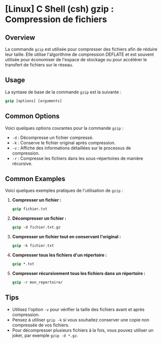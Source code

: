 # [Linux] C Shell (csh) gzip : Compression de fichiers

## Overview
La commande `gzip` est utilisée pour compresser des fichiers afin de réduire leur taille. Elle utilise l'algorithme de compression DEFLATE et est souvent utilisée pour économiser de l'espace de stockage ou pour accélérer le transfert de fichiers sur le réseau.

## Usage
La syntaxe de base de la commande `gzip` est la suivante :

```csh
gzip [options] [arguments]
```

## Common Options
Voici quelques options courantes pour la commande `gzip` :

- `-d` : Décompresse un fichier compressé.
- `-k` : Conserve le fichier original après compression.
- `-v` : Affiche des informations détaillées sur le processus de compression.
- `-r` : Compresse les fichiers dans les sous-répertoires de manière récursive.

## Common Examples
Voici quelques exemples pratiques de l'utilisation de `gzip` :

1. **Compresser un fichier :**
   ```csh
   gzip fichier.txt
   ```

2. **Décompresser un fichier :**
   ```csh
   gzip -d fichier.txt.gz
   ```

3. **Compresser un fichier tout en conservant l'original :**
   ```csh
   gzip -k fichier.txt
   ```

4. **Compresser tous les fichiers d'un répertoire :**
   ```csh
   gzip *.txt
   ```

5. **Compresser récursivement tous les fichiers dans un répertoire :**
   ```csh
   gzip -r mon_repertoire/
   ```

## Tips
- Utilisez l'option `-v` pour vérifier la taille des fichiers avant et après compression.
- Pensez à utiliser `gzip -k` si vous souhaitez conserver une copie non compressée de vos fichiers.
- Pour décompresser plusieurs fichiers à la fois, vous pouvez utiliser un joker, par exemple `gzip -d *.gz`.